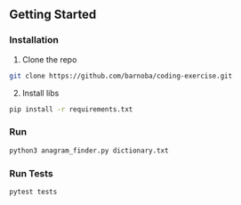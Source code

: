 ## Getting Started

### Installation

1. Clone the repo
```sh
git clone https://github.com/barnoba/coding-exercise.git
```
2. Install libs
```sh
pip install -r requirements.txt
```
### Run
```sh
python3 anagram_finder.py dictionary.txt
```
### Run Tests
```sh
pytest tests
```
